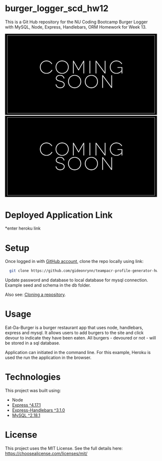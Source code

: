 # burger_logger_scd_hw12
This is a Git Hub repository for the NU Coding Bootcamp Burger Logger with MySQL, Node, Express, Handlebars, ORM Homework for Week 13.


![burger app screenshot](public/assets/images/burgerapp.jpg)
![burger app gif](public/assets/images/burgerapp.gif)

# Deployed Application Link
*enter heroku link


# Setup

Once logged in with [GitHub account](https://github.login/), clone the repo locally using link:

```sh
  git clone https://github.com/gideonrynn/teampacr-profile-generator-hw7.git
```

Update password and database to local database for mysql connection. Example seed and schema in the db folder.

Also see: [Cloning a repository](https://help.github.com/en/github/creating-cloning-and-archiving-repositories/cloning-a-repository).


# Usage

Eat-Da-Burger is a burger restaurant app that uses node, handlebars, express and mysql. It allows users to add burgers to the site and click devour to indicate they have been eaten. All burgers - devoured or not - will be stored in a sql database.

Application can initiated in the command line. For this example, Heroku is used the run the application in the browser.


# Technologies

This project was built using:

  - Node
  - [Express ^4.17.1](https://www.npmjs.com/package/express)
  - [Express-Handlebars ^3.1.0](https://www.npmjs.com/package/express-handlebars)
  - [MySQL ^2.18.1](https://www.npmjs.com/package/mysql)
  


# License

This project uses the MIT License. See the full details here: https://choosealicense.com/licenses/mit/ 
